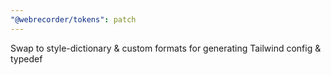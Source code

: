 ```yaml
---
"@webrecorder/tokens": patch
---
```


Swap to style-dictionary & custom formats for generating Tailwind config & typedef
